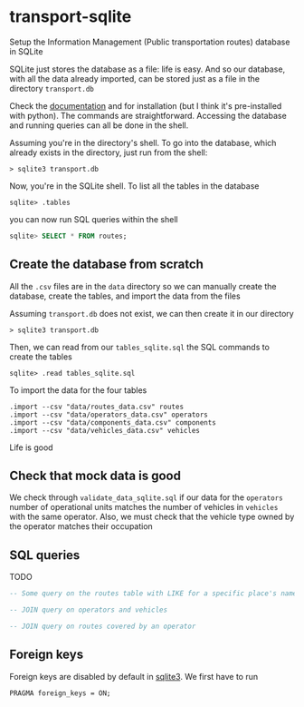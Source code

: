 # transport-sqlite 

Setup the Information Management (Public transportation routes) database in SQLite

SQLite just stores the database as a file: life is easy. And so our database, with all the data already imported, can be stored just as a file in the directory `transport.db`

Check the [documentation](https://www.sqlite.org/index.html) and for installation (but I think it's pre-installed with python). The commands are straightforward. Accessing the database and running queries can all be done in the shell.

Assuming you're in the directory's shell. To go into the database, which already exists in the directory, just run from the shell:

```
> sqlite3 transport.db
```

Now, you're in the SQLite shell. To list all the tables in the database

```
sqlite> .tables
```
 
you can now run SQL queries within the shell

```sql
sqlite> SELECT * FROM routes;
```

## Create the database from scratch

All the `.csv` files are in the `data` directory so we can manually create the database, create the tables, and import the data from the files

Assuming `transport.db` does not exist, we can then create it in our directory
```
> sqlite3 transport.db
```

Then, we can read from our `tables_sqlite.sql` the SQL commands to create the tables

```
sqlite> .read tables_sqlite.sql
```

To import the data for the four tables

```
.import --csv "data/routes_data.csv" routes
.import --csv "data/operators_data.csv" operators
.import --csv "data/components_data.csv" components
.import --csv "data/vehicles_data.csv" vehicles
```

Life is good

## Check that mock data is good

We check through `validate_data_sqlite.sql` if our data for the `operators` number of operational units matches the number of vehicles in `vehicles` with the same operator. Also, we must check that the vehicle type owned by the operator matches their occupation

## SQL queries

TODO

```sql
-- Some query on the routes table with LIKE for a specific place's name

-- JOIN query on operators and vehicles

-- JOIN query on routes covered by an operator

```

## Foreign keys

Foreign keys are disabled by default in [sqlite3](https://www.sqlite.org/foreignkeys.html). We first have to run 

```
PRAGMA foreign_keys = ON;
```